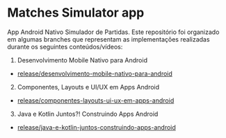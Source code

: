 # Matches Simulator app

App Android Nativo Simulador de Partidas. Este repositório foi organizado em algumas branches que representam as implementações realizadas durante os seguintes conteúdos/vídeos:
1. Desenvolvimento Mobile Nativo para Android
  - [release/desenvolvimento-mobile-nativo-para-android](https://github.com/MatheusGG/dio-matches-simulator/tree/release/desenvolvimento-mobile-nativo-para-android)
2. Componentes, Layouts e UI/UX em Apps Android
  - [release/componentes-layouts-ui-ux-em-apps-android](https://github.com/MatheusGG/dio-matches-simulator/tree/release/desenvolvimento-mobile-nativo-para-android)
3. Java e Kotlin Juntos?! Construindo Apps Android
  - [release/java-e-kotlin-juntos-construindo-apps-android](https://github.com/MatheusGG/dio-matches-simulator/tree/release/java-e-kotlin-juntos-construindo-apps-android)
